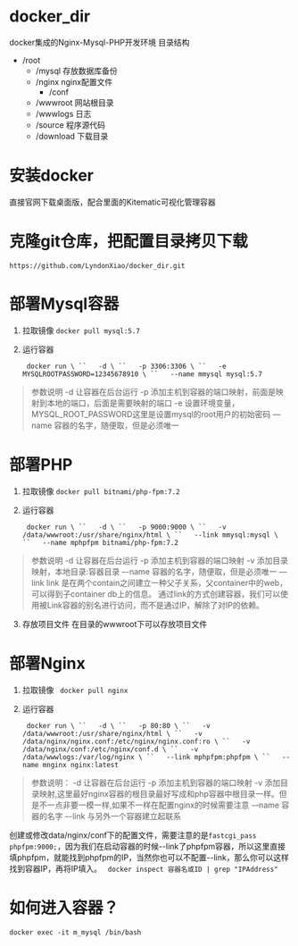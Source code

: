 # docker_dir
docker集成的Nginx-Mysql-PHP开发环境
目录结构

	
- /root
	- /mysql  存放数据库备份
	- /nginx  nginx配置文件
		- /conf
	- /wwwroot  网站根目录
	 - /wwwlogs  日志
	- /source  程序源代码
	- /download 下载目录
	

# 安装docker
直接官网下载桌面版，配合里面的Kitematic可视化管理容器

# 克隆git仓库，把配置目录拷贝下载
`https://github.com/LyndonXiao/docker_dir.git`

# 部署Mysql容器
1. 拉取镜像
	`docker pull mysql:5.7`
2. 运行容器

	` docker run \
	``   -d \
	``   -p 3306:3306 \
	``   -e MYSQLROOTPASSWORD=12345678910 \
	``   --name mmysql mysql:5.7
	`
> 参数说明
> -d 让容器在后台运行
> -p 添加主机到容器的端口映射，前面是映射到本地的端口，后面是需要映射的端口
> -e 设置环境变量，MYSQL_ROOT_PASSWORD这里是设置mysql的root用户的初始密码
> —name 容器的名字，随便取，但是必须唯一

# 部署PHP
1. 拉取镜像
	`docker pull bitnami/php-fpm:7.2`
2. 运行容器

	` docker run \
	``   -d \
	``   -p 9000:9000 \
	``   -v /data/wwwroot:/usr/share/nginx/html \
	``   --link mmysql:mysql \
	``   --name mphpfpm bitnami/php-fpm:7.2
	`
> 参数说明
> -d 让容器在后台运行
> -p 添加主机到容器的端口映射
> -v 添加目录映射，本地目录:容器目录
> –-name 容器的名字，随便取，但是必须唯一
> —link link 是在两个contain之间建立一种父子关系，父container中的web，可以得到子container db上的信息。
> 通过link的方式创建容器，我们可以使用被Link容器的别名进行访问，而不是通过IP，解除了对IP的依赖。

3.  存放项目文件
在目录的wwwroot下可以存放项目文件

# 部署Nginx
1. 拉取镜像
	` docker pull nginx`
2.  运行容器

	` docker run \
	``   -d \
	``   -p 80:80 \
	``   -v /data/wwwroot:/usr/share/nginx/html \
	``   -v /data/nginx/nginx.conf:/etc/nginx/nginx.conf:ro \
	``   -v /data/nginx/conf:/etc/nginx/conf.d \
	``   -v /data/wwwlogs:/var/log/nginx \
	``   --link mphpfpm:phpfpm \
	``   --name mnginx nginx:latest
	`
> 参数说明：
> -d 让容器在后台运行
> -p 添加主机到容器的端口映射
> -v 添加目录映射,这里最好nginx容器的根目录最好写成和php容器中根目录一样。但是不一点非要一模一样,如果不一样在配置nginx的时候需要注意
> -–name 容器的名字
> –-link 与另外一个容器建立起联系

创建或修改data/nginx/conf下的配置文件，需要注意的是`fastcgi_pass phpfpm:9000;`，因为我们在启动容器的时候--link了phpfpm容器，所以这里直接填phpfpm，就能找到phpfpm的IP，当然你也可以不配置--link，那么你可以这样找到容器IP，再将IP填入。
` docker inspect 容器名或ID | grep "IPAddress"`

# 如何进入容器？
`docker exec -it m_mysql /bin/bash`